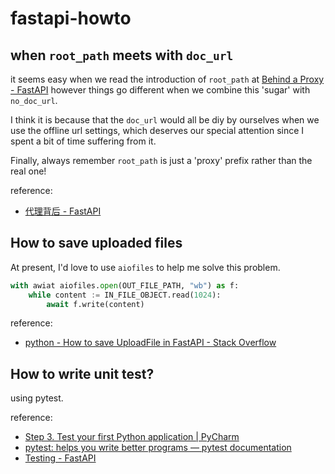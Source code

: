# fastapi-howto

## when `root_path` meets with `doc_url`

it seems easy when we read the introduction of `root_path` at [Behind a Proxy - FastAPI](https://fastapi.tiangolo.com/advanced/behind-a-proxy/) however things go different when we combine this 'sugar' with `no_doc_url`.

I think it is because that the `doc_url` would all be diy by ourselves when we use the offline url settings, which deserves our special attention since I spent a bit of time suffering from it.

Finally, always remember `root_path` is just a 'proxy' prefix rather than the real one!

reference:

- [代理背后 - FastAPI](https://fastapi.tiangolo.com/advanced/behind-a-proxy/#check-the-docs-ui)

## How to save uploaded files

At present, I'd love to use `aiofiles` to help me solve this problem.

```py
with awiat aiofiles.open(OUT_FILE_PATH, "wb") as f:
    while content := IN_FILE_OBJECT.read(1024):
        await f.write(content)
```

reference:

- [python - How to save UploadFile in FastAPI - Stack Overflow](https://stackoverflow.com/questions/63580229/how-to-save-uploadfile-in-fastapi)

## How to write unit test?

using pytest.

reference:

- [Step 3. Test your first Python application | PyCharm](https://www.jetbrains.com/help/pycharm/testing-your-first-python-application.html)
- [pytest: helps you write better programs — pytest documentation](https://docs.pytest.org/en/6.2.x/)
- [Testing - FastAPI](https://fastapi.tiangolo.com/tutorial/testing/?h=test)
